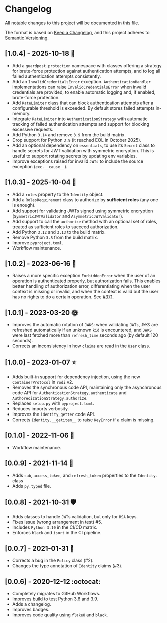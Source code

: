 # Changelog

All notable changes to this project will be documented in this file.

The format is based on [Keep a Changelog](https://keepachangelog.com/en/1.0.0/),
and this project adheres to [Semantic Versioning](https://semver.org/spec/v2.0.0.html).

## [1.0.4] - 2025-10-18 :beers:

- Add a `guardpost.protection` namespace with classes offering a strategy for
  brute-force protection against authentication attempts, and to log all failed
  authentication attempts consistently.
- Add an `InvalidCredentialsError` exception. `AuthenticationHandler` implementations
  can raise `InvalidCredentialsError` when invalid credentials are provided, to
  enable automatic logging and, if enabled, brute-force protection.
- Add `RateLimiter` class that can block authentication attempts after a configurable
  threshold is exceeded. By default stores failed attempts in-memory.
- Integrate `RateLimiter` into `AuthenticationStrategy` with automatic tracking of
  failed authentication attempts and support for blocking excessive requests.
- Add Python `3.14` and remove `3.9` from the build matrix.
- Drop support for Python `3.9` (it reached EOL in October 2025).
- Add an optional dependency on `essentials`, to use its `Secret` class to handle
  secrets for JWT validation with symmetric encryption. This is useful to support
  rotating secrets by updating env variables.
- Improve exceptions raised for invalid `JWTs` to include the source exception
  (`exc.__cause__`).

## [1.0.3] - 2025-10-04 :trident:

- Add a `roles` property to the `Identity` object.
- Add a `RolesRequirement` class to authorize by **sufficient roles**
  (any one is enough).
- Add support for validating JWTs signed using symmetric encryption
  (`SymmetricJWTValidator` and `AsymmetricJWTValidator`).
- Add support to call the `authorize` method with an optional set of roles,
  treated as sufficient roles to succeed authorization.
- Add Python `3.12` and `3.13` to the build matrix.
- Remove Python `3.8` from the build matrix.
- Improve `pyproject.toml`.
- Workflow maintenance.

## [1.0.2] - 2023-06-16 :corn:

- Raises a more specific exception `ForbiddenError` when the user of an
  operation is authenticated properly, but authorization fails.
  This enables better handling of authorization error, differentiating when the
  user context is missing or invalid, and when the context is valid but the
  user has no rights to do a certain operation. See [#371](https://github.com/Neoteroi/BlackSheep/issues/371).

## [1.0.1] - 2023-03-20 :sun_with_face:

- Improves the automatic rotation of `JWKS`: when validating `JWTs`, `JWKS` are
  refreshed automatically if an unknown `kid` is encountered, and `JWKS` were
  last fetched more than `refresh_time` seconds ago (by default 120 seconds).
- Corrects an inconsistency in how `claims` are read in the `User` class.

## [1.0.0] - 2023-01-07 :star:

- Adds built-in support for dependency injection, using the new `ContainerProtocol`
  in `rodi` v2.
- Removes the synchronous code API, maintaining only the asynchronous code API
  for `AuthenticationStrategy.authenticate` and `AuthoreoizationStrategy.authorize`.
- Replaces `setup.py` with `pyproject.toml`.
- Reduces imports verbosity.
- Improves the `identity_getter` code API.
- Corrects `Identity.__getitem__` to raise `KeyError` if a claim is missing.

## [0.1.0] - 2022-11-06 :snake:

- Workflow maintenance.

## [0.0.9] - 2021-11-14 :swan:

- Adds `sub`, `access_token`, and `refresh_token` properties to the `Identity`.
  class
- Adds `py.typed` file.

## [0.0.8] - 2021-10-31 :shield:

- Adds classes to handle `JWT`s validation, but only for `RSA` keys.
- Fixes issue (wrong arrangement in test) #5.
- Includes `Python 3.10` in the CI/CD matrix.
- Enforces `black` and `isort` in the CI pipeline.

## [0.0.7] - 2021-01-31 :grapes:

- Corrects a bug in the `Policy` class (#2).
- Changes the type annotation of `Identity` claims (#3).

## [0.0.6] - 2020-12-12 :octocat:

- Completely migrates to GitHub Workflows.
- Improves build to test Python 3.6 and 3.9.
- Adds a changelog.
- Improves badges.
- Improves code quality using `flake8` and `black`.

